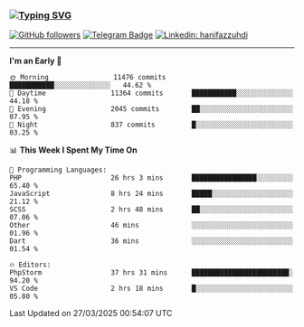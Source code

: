 ### [![Typing SVG](https://readme-typing-svg.herokuapp.com?font=lato&size=22&lines=Hi+There+👋)](https://git.io/typing-svg) 

[![GitHub followers](https://img.shields.io/github/followers/hanifazzuhdi?label=Follow&style=social)](https://github.com/hanifazzuhdi/?tab=follow) 
[![Telegram Badge](https://img.shields.io/badge/-hanif0198-blue?style=social&logo=telegram&link=https://www.t.me/hanif0198/)](https://www.t.me/hanif0198/) 
[![Linkedin: hanifazzuhdi](https://img.shields.io/badge/-hanifazzuhdi-blue?style=flat-square&logo=Linkedin&logoColor=white&link=https://www.linkedin.com/in/hanif-az-zuhdi-69688019b/)](https://www.linkedin.com/in/hanif-az-zuhdi-69688019b/) 

<hr/>

<!--START_SECTION:waka-->
**I'm an Early 🐤** 

```text
🌞 Morning                11476 commits       ███████████░░░░░░░░░░░░░░   44.62 % 
🌆 Daytime                11364 commits       ███████████░░░░░░░░░░░░░░   44.18 % 
🌃 Evening                2045 commits        ██░░░░░░░░░░░░░░░░░░░░░░░   07.95 % 
🌙 Night                  837 commits         █░░░░░░░░░░░░░░░░░░░░░░░░   03.25 % 
```


📊 **This Week I Spent My Time On** 

```text
💬 Programming Languages: 
PHP                      26 hrs 3 mins       ████████████████░░░░░░░░░   65.40 % 
JavaScript               8 hrs 24 mins       █████░░░░░░░░░░░░░░░░░░░░   21.12 % 
SCSS                     2 hrs 48 mins       ██░░░░░░░░░░░░░░░░░░░░░░░   07.06 % 
Other                    46 mins             ░░░░░░░░░░░░░░░░░░░░░░░░░   01.96 % 
Dart                     36 mins             ░░░░░░░░░░░░░░░░░░░░░░░░░   01.54 % 

🔥 Editors: 
PhpStorm                 37 hrs 31 mins      ████████████████████████░   94.20 % 
VS Code                  2 hrs 18 mins       █░░░░░░░░░░░░░░░░░░░░░░░░   05.80 % 
```


 Last Updated on 27/03/2025 00:54:07 UTC
<!--END_SECTION:waka-->
